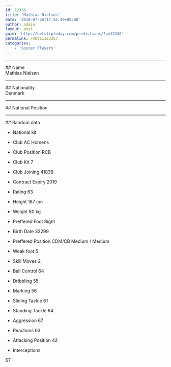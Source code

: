 ```yaml
---
id: 12336
title: 'Mathias Nielsen'
date: '2010-07-26T17:56:40+00:00'
author: admin
layout: post
guid: 'http://betsliptoday.com/predictions/?p=12336'
permalink: /mbt1112335/
categories:
    - 'Soccer Players'
---
```


- - - - - -

\## Name  
 Mathias Nielsen

- - - - - -

\## Nationality  
 Denmark

- - - - - -

\## National Position

- - - - - -

\## Random data

- National kit
- Club
 AC Horsens

- Club Position
 RCB

- Club Kit
 7

- Club Joining
 41838

- Contract Expiry
 2019

- Rating
 63

- Height
 187 cm

- Weight
 80 kg

- Preffered Foot
 Right

- Birth Date
 33299

- Preffered Position
 CDM/CB Medium / Medium

- Weak foot
 5

- Skill Moves
 2

- Ball Control
 64

- Dribbling
 55

- Marking
 56

- Sliding Tackle
 61

- Standing Tackle
 64

- Aggression
 67

- Reactions
 63

- Attacking Position
 42

- Interceptions

 67